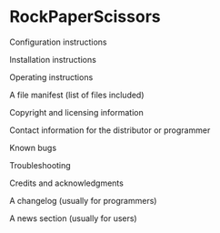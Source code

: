 # RockPaperScissors
<p>Configuration instructions</p>
<p>Installation instructions</p>
<p>Operating instructions</p>
<p>A file manifest (list of files included)</p>
<p>Copyright and licensing information</p>
<p>Contact information for the distributor or programmer</p>
<p>Known bugs</p>
<p>Troubleshooting</p>
<p>Credits and acknowledgments</p>
<p>A changelog (usually for programmers)</p>
<p>A news section (usually for users)</p>
